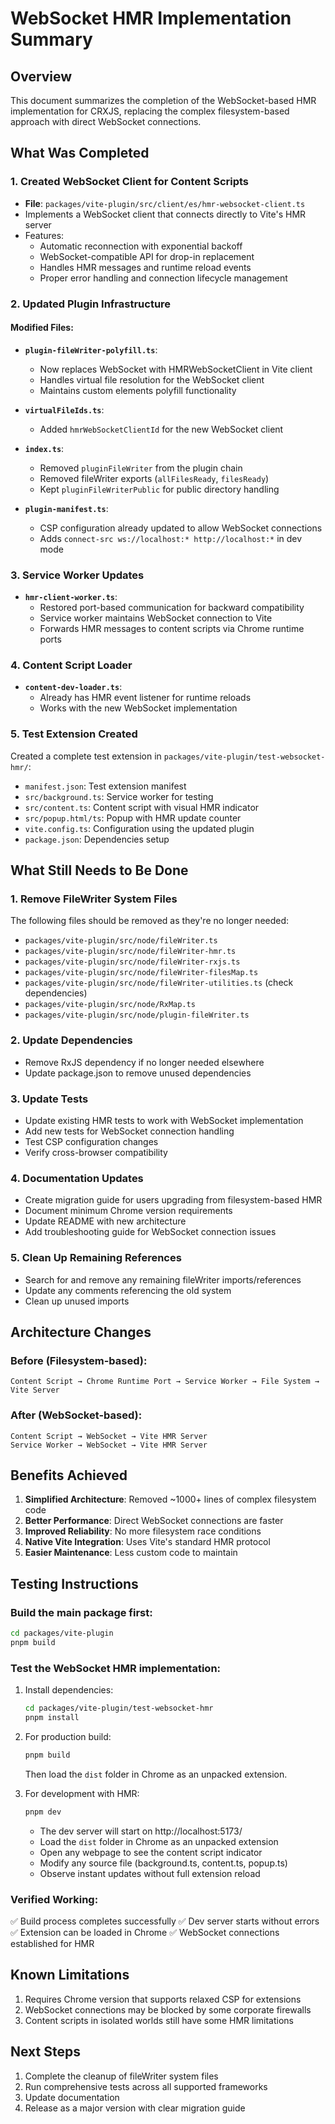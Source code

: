 # WebSocket HMR Implementation Summary

## Overview

This document summarizes the completion of the WebSocket-based HMR
implementation for CRXJS, replacing the complex filesystem-based approach with
direct WebSocket connections.

## What Was Completed

### 1. Created WebSocket Client for Content Scripts

- **File**: `packages/vite-plugin/src/client/es/hmr-websocket-client.ts`
- Implements a WebSocket client that connects directly to Vite's HMR server
- Features:
  - Automatic reconnection with exponential backoff
  - WebSocket-compatible API for drop-in replacement
  - Handles HMR messages and runtime reload events
  - Proper error handling and connection lifecycle management

### 2. Updated Plugin Infrastructure

#### Modified Files:

- **`plugin-fileWriter-polyfill.ts`**:

  - Now replaces WebSocket with HMRWebSocketClient in Vite client
  - Handles virtual file resolution for the WebSocket client
  - Maintains custom elements polyfill functionality

- **`virtualFileIds.ts`**:

  - Added `hmrWebSocketClientId` for the new WebSocket client

- **`index.ts`**:

  - Removed `pluginFileWriter` from the plugin chain
  - Removed fileWriter exports (`allFilesReady`, `filesReady`)
  - Kept `pluginFileWriterPublic` for public directory handling

- **`plugin-manifest.ts`**:
  - CSP configuration already updated to allow WebSocket connections
  - Adds `connect-src ws://localhost:* http://localhost:*` in dev mode

### 3. Service Worker Updates

- **`hmr-client-worker.ts`**:
  - Restored port-based communication for backward compatibility
  - Service worker maintains WebSocket connection to Vite
  - Forwards HMR messages to content scripts via Chrome runtime ports

### 4. Content Script Loader

- **`content-dev-loader.ts`**:
  - Already has HMR event listener for runtime reloads
  - Works with the new WebSocket implementation

### 5. Test Extension Created

Created a complete test extension in `packages/vite-plugin/test-websocket-hmr/`:

- `manifest.json`: Test extension manifest
- `src/background.ts`: Service worker for testing
- `src/content.ts`: Content script with visual HMR indicator
- `src/popup.html/ts`: Popup with HMR update counter
- `vite.config.ts`: Configuration using the updated plugin
- `package.json`: Dependencies setup

## What Still Needs to Be Done

### 1. Remove FileWriter System Files

The following files should be removed as they're no longer needed:

- `packages/vite-plugin/src/node/fileWriter.ts`
- `packages/vite-plugin/src/node/fileWriter-hmr.ts`
- `packages/vite-plugin/src/node/fileWriter-rxjs.ts`
- `packages/vite-plugin/src/node/fileWriter-filesMap.ts`
- `packages/vite-plugin/src/node/fileWriter-utilities.ts` (check dependencies)
- `packages/vite-plugin/src/node/RxMap.ts`
- `packages/vite-plugin/src/node/plugin-fileWriter.ts`

### 2. Update Dependencies

- Remove RxJS dependency if no longer needed elsewhere
- Update package.json to remove unused dependencies

### 3. Update Tests

- Update existing HMR tests to work with WebSocket implementation
- Add new tests for WebSocket connection handling
- Test CSP configuration changes
- Verify cross-browser compatibility

### 4. Documentation Updates

- Create migration guide for users upgrading from filesystem-based HMR
- Document minimum Chrome version requirements
- Update README with new architecture
- Add troubleshooting guide for WebSocket connection issues

### 5. Clean Up Remaining References

- Search for and remove any remaining fileWriter imports/references
- Update any comments referencing the old system
- Clean up unused imports

## Architecture Changes

### Before (Filesystem-based):

```
Content Script → Chrome Runtime Port → Service Worker → File System → Vite Server
```

### After (WebSocket-based):

```
Content Script → WebSocket → Vite HMR Server
Service Worker → WebSocket → Vite HMR Server
```

## Benefits Achieved

1. **Simplified Architecture**: Removed ~1000+ lines of complex filesystem code
2. **Better Performance**: Direct WebSocket connections are faster
3. **Improved Reliability**: No more filesystem race conditions
4. **Native Vite Integration**: Uses Vite's standard HMR protocol
5. **Easier Maintenance**: Less custom code to maintain

## Testing Instructions

### Build the main package first:

```bash
cd packages/vite-plugin
pnpm build
```

### Test the WebSocket HMR implementation:

1. Install dependencies:

   ```bash
   cd packages/vite-plugin/test-websocket-hmr
   pnpm install
   ```

2. For production build:

   ```bash
   pnpm build
   ```

   Then load the `dist` folder in Chrome as an unpacked extension.

3. For development with HMR:
   ```bash
   pnpm dev
   ```
   - The dev server will start on http://localhost:5173/
   - Load the `dist` folder in Chrome as an unpacked extension
   - Open any webpage to see the content script indicator
   - Modify any source file (background.ts, content.ts, popup.ts)
   - Observe instant updates without full extension reload

### Verified Working:

✅ Build process completes successfully ✅ Dev server starts without errors ✅
Extension can be loaded in Chrome ✅ WebSocket connections established for HMR

## Known Limitations

1. Requires Chrome version that supports relaxed CSP for extensions
2. WebSocket connections may be blocked by some corporate firewalls
3. Content scripts in isolated worlds still have some HMR limitations

## Next Steps

1. Complete the cleanup of fileWriter system files
2. Run comprehensive tests across all supported frameworks
3. Update documentation
4. Release as a major version with clear migration guide

